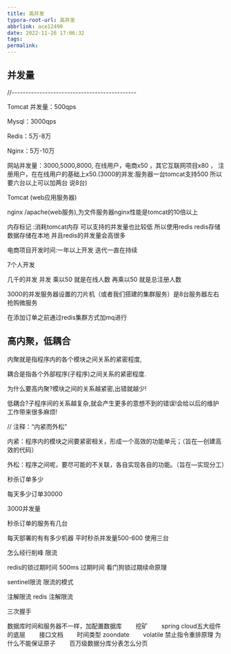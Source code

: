 ```yaml
---
title: 高并发
typora-root-url: 高并发
abbrlink: ace12490
date: 2022-11-26 17:06:32
tags:
permalink:
---
```




## 并发量

//---------------------------------------------

Tomcat 并发量：500qps  

Mysql：3000qps  

Redis：5万-8万

Nginx：5万-10万

 网站并发量：3000,5000,8000, 在线用户，电商x50 ，其它互联网项目x80 ， 注册用户，在在线用户的基础上x50.(3000的并发:服务器一台tomcat支持500 所以要六台以上可以加两台 说8台)

 Tomcat (web应用服务器)

 nginx /apache(web服务),为文件服务器nginx性能是tomcat的10倍以上

内存标记 :消耗tomcat内存 可以支持的并发量也比较低   所以使用redis redis存储数据存储在本地  并且redis的并发量会高很多

电商项目开发时间:一年以上开发  迭代一直在持续

7个人开发    

几千的并发  并发 乘以50 就是在线人数  再乘以50  就是总注册人数

3000的并发服务器设置的刀片机（或者我们搭建的集群服务）是8台服务器左右抢购微服务

在添加订单之前通过redis集群方式加mq进行

## 高内聚，低耦合

内聚就是指程序内的各个模块之间关系的紧密程度,

 耦合是指各个外部程序(子程序)之间关系的紧密程度.

 为什么要高内聚?模块之间的关系越紧密,出错就越少!

 低耦合?子程序间的关系越复杂,就会产生更多的意想不到的错误!会给以后的维护工作带来很多麻烦!

 // 注释：“内紧而外松”

 内紧：程序内的模块之间要紧密相关，形成一个高效的功能单元；（旨在—创建高效的代码）

 外松：程序之间呢，要尽可能的不关联，各自实现各自的功能。（旨在—实现分工）

 秒杀订单多少   

 每天多少订单30000

 3000并发量    

 秒杀订单的服务有几台   

 每天部署的有有多少机器 平时秒杀并发量500-600  使用三台

 怎么经行削峰 限流

 redis的锁过期时间  500ms  过期时间  看门狗锁过期续命原理  

 sentinel限流         限流的模式    

 注解限流 redis 注解限流

 三次握手

 数据库时间和服务器不一样，加配置数据库
 　　挖矿
 　　spring cloud五大组件的底层
 　　接口文档
 　　时间类型   zoondate
 　　volatile 禁止指令重排原理 为什么不能保证原子
 　　百万级数据分库分表怎么分页  